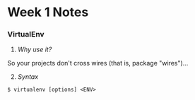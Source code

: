 Week 1 Notes
===============

### VirtualEnv
1) *Why use it?*

So your projects don't cross wires (that is, package "wires")...

2) *Syntax*

```shell
$ virtualenv [options] <ENV>
```
